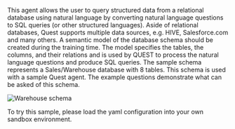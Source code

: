 This agent allows the user to query structured data from a relational database using natural language by converting natural language questions to SQL queries (or other structured languages). Aside of relational databases, Quest supports multiple data sources, e.g. HIVE, Salesforce.com and many others. 
A semantic model of the database schema should be created during the training time. The model specifies the tables, the columns, and their relations and is used by QUEST to process the natural language questions and produce SQL queries. 
The sample schema represents a Sales/Warehouse database with 8 tables. This schema is used with a sample Quest agent. The example questions demonstrate what can be asked of this schema.

 ![Warehouse schema](../sample/images/warehouseSchema.png)

To try this sample, please load the yaml configuration into your own sandbox environment.
